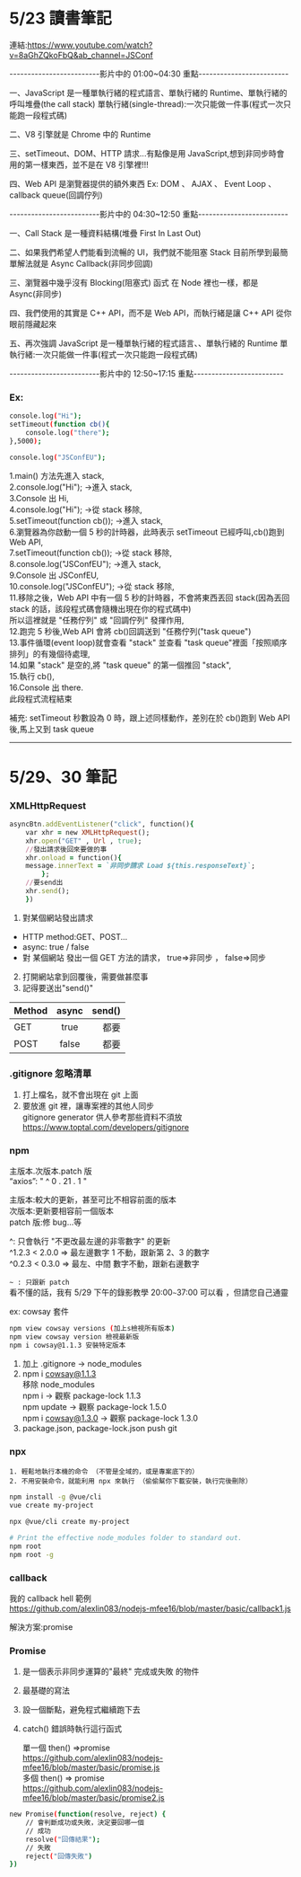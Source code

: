# 5/23 讀書筆記

連結:https://www.youtube.com/watch?v=8aGhZQkoFbQ&ab_channel=JSConf

-------------------------影片中的 01:00~04:30 重點-------------------------

一、JavaScript 是一種單執行緒的程式語言、單執行緒的 Runtime、單執行緒的呼叫堆疊(the call stack)
單執行緒(single-thread):一次只能做一件事(程式一次只能跑一段程式碼)

二、V8 引擎就是 Chrome 中的 Runtime

三、setTimeout、DOM、HTTP 請求...有點像是用 JavaScript,想到非同步時會用的第一樣東西，並不是在 V8 引擎裡!!!

四、Web API 是瀏覽器提供的額外東西
Ex: DOM 、 AJAX 、 Event Loop 、 callback queue(回調佇列)

-------------------------影片中的 04:30~12:50 重點-------------------------

一、Call Stack 是一種資料結構(堆疊 First In Last Out)

二、如果我們希望人們能看到流暢的 UI，我們就不能阻塞 Stack
目前所學到最簡單解法就是 Async Callback(非同步回調)

三、瀏覽器中幾乎沒有 Blocking(阻塞式) 函式
在 Node 裡也一樣，都是 Async(非同步)

四、我們使用的其實是 C++ API，而不是 Web API，而執行緒是讓 C++ API 從你眼前隱藏起來

五、再次強調 JavaScript 是一種單執行緒的程式語言、、單執行緒的 Runtime
單執行緒:一次只能做一件事(程式一次只能跑一段程式碼)

-------------------------影片中的 12:50~17:15 重點-------------------------

### Ex:

```bash
console.log("Hi");
setTimeout(function cb(){
    console.log("there");
},5000);

console.log("JSConfEU");
```

1.main() 方法先進入 stack,<br>
2.console.log("Hi"); ->進入 stack,<br>
3.Console 出 Hi,<br>
4.console.log("Hi"); ->從 stack 移除,<br>
5.setTimeout(function cb()); ->進入 stack,<br> 6.瀏覽器為你啟動一個 5 秒的計時器，此時表示 setTimeout 已經呼叫,cb()跑到 Web API,<br>
7.setTimeout(function cb()); ->從 stack 移除,<br>
8.console.log("JSConfEU"); ->進入 stack,<br>
9.Console 出 JSConfEU,<br>
10.console.log("JSConfEU"); ->從 stack 移除,<br> 11.移除之後，Web API 中有一個 5 秒的計時器，不會將東西丟回 stack(因為丟回 stack 的話，該段程式碼會隨機出現在你的程式碼中)<br>
所以這裡就是 "任務佇列" 或 "回調佇列" 發揮作用,<br> 12.跑完 5 秒後,Web API 會將 cb()回調送到 "任務佇列("task queue")<br> 13.事件循環(event loop)就會查看 "stack" 並查看 "task queue"裡面「按照順序排列」的有幾個待處理,<br> 14.如果 "stack" 是空的,將 "task queue" 的第一個推回 "stack",<br> 15.執行 cb(),<br>
16.Console 出 there.<br>
此段程式流程結束<br>

補充: setTimeout 秒數設為 0 時，跟上述同樣動作，差別在於 cb()跑到 Web API 後,馬上又到 task queue

---

# 5/29、30 筆記

### XMLHttpRequest

```ruby
asyncBtn.addEventListener("click", function(){
    var xhr = new XMLHttpRequest();
    xhr.open("GET" , Url , true);
    //發出請求後回來要做的事
    xhr.onload = function(){
    message.innerText = `非同步請求 Load ${this.responseText}`;
        };
    //要send出
    xhr.send();
    })
```

1. 對某個網站發出請求

- HTTP method:GET、POST...
- async: true / false
- 對 某個網站 發出一個 GET 方法的請求， true=>非同步 ， false=>同步

2. 打開網站拿到回覆後，需要做甚麼事
3. 記得要送出"send()"

| Method | async | send() |
| :----- | :---: | -----: |
| GET    | true  |   都要 |
| POST   | false |   都要 |

### .gitignore 忽略清單

1. 打上檔名，就不會出現在 git 上面<br>
2. 要放進 git 裡，讓專案裡的其他人同步<br>
   gitignore generator 供人參考那些資料不須放<br>
   <https://www.toptal.com/developers/gitignore>

### npm

主版本.次版本.patch 版<br>
“axios”: " ^ 0 . 21 . 1 "

主版本:較大的更新，甚至可比不相容前面的版本<br>
次版本:更新要相容前一個版本<br>
patch 版:修 bug...等

^: 只會執行 "不更改最左邊的非零數字" 的更新<br>
^1.2.3 < 2.0.0 => 最左邊數字 1 不動，跟新第 2、3 的數字<br>
^0.2.3 < 0.3.0 => 最左、中間 數字不動，跟新右邊數字

`~ : 只跟新 patch`<br>
看不懂的話，我有 5/29 下午的錄影教學 20:00`~`37:00 可以看 ，但請您自己通靈

ex: cowsay 套件

```bash
npm view cowsay versions (加上s檢視所有版本)
npm view cowsay version 檢視最新版
npm i cowsay@1.1.3 安裝特定版本
```

1. 加上 .gitignore -> node_modules
2. npm i cowsay@1.1.3<br>
   移除 node_modules<br>
   npm i -> 觀察 package-lock 1.1.3<br>
   npm update -> 觀察 package-lock 1.5.0<br>
   npm i cowsay@1.3.0 -> 觀察 package-lock 1.3.0<br>
3. package.json, package-lock.json push git

### npx

    1. 輕鬆地執行本機的命令 （不管是全域的，或是專案底下的）
    2. 不用安裝命令，就能利用 npx 來執行 （偷偷幫你下載安裝，執行完後刪除）

```bash
npm install -g @vue/cli
vue create my-project
```

```bash
npx @vue/cli create my-project
```

```bash
# Print the effective node_modules folder to standard out.
npm root
npm root -g
```

### callback

我的 callback hell 範例<br>
https://github.com/alexlin083/nodejs-mfee16/blob/master/basic/callback1.js

解決方案:promise

### Promise

1.  是一個表示非同步運算的"最終" 完成或失敗 的物件
2.  最基礎的寫法
3.  設一個斷點，避免程式繼續跑下去
4.  catch() 錯誤時執行這行函式

    單一個 then() =>promise<br>
    https://github.com/alexlin083/nodejs-mfee16/blob/master/basic/promise.js<br>
    多個 then() => promise<br>
    https://github.com/alexlin083/nodejs-mfee16/blob/master/basic/promise2.js

```bash
new Promise(function(resolve, reject) {
    // 會判斷成功或失敗，決定要回哪一個
    // 成功
    resolve("回傳結果");
    // 失敗
    reject("回傳失敗")
})
```
